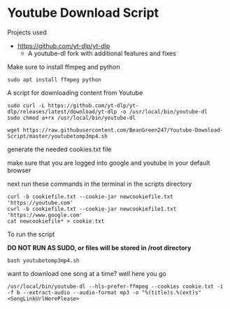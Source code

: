 # Youtube Download Script

Projects used 
* https://github.com/yt-dlp/yt-dlp
  * A youtube-dl fork with additional features and fixes 

Make sure to install ffmpeg and python
```
sudo apt install ffmpeg python
```
A script for downloading content from Youtube
```
sudo curl -L https://github.com/yt-dlp/yt-dlp/releases/latest/download/yt-dlp -o /usr/local/bin/youtube-dl
sudo chmod a+rx /usr/local/bin/youtube-dl
```
```
wget https://raw.githubusercontent.com/BeanGreen247/Youtube-Download-Script/master/youtubetomp3mp4.sh
```
generate the needed cookies.txt file

make sure that you are logged into google and youtube in your default browser

next run these commands in the terminal in the scripts directory
```
curl -b cookiefile.txt --cookie-jar newcookiefile.txt 'https://youtube.com'
curl -b cookiefile.txt --cookie-jar newcookiefile1.txt 'https://www.google.com'
cat newcookiefile* > cookie.txt
```

To run the script 

**DO NOT RUN AS SUDO, or files will be stored in /root directory**
```
bash youtubetomp3mp4.sh
```
want to download one song at a time? well here you go
```
/usr/local/bin/youtube-dl --hls-prefer-ffmpeg --cookies cookie.txt -i -f b --extract-audio --audio-format mp3 -o "%(title)s.%(ext)s" <SongLinkUrlHerePlease>
```
